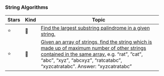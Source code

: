 ### String Algorithms

Stars | Kind | Topic
------------ | ------------- | -------------
:star: | :link: | [Find the largest substring palindrome in a given string.](https://careercup.com/question?id=5720308512194560)
:star: | :link: | [Given an array of strings, find the string which is made up of maximum number of other strings contained in the same array.](https://careercup.com/question?id=5647413305933824) e.g. “rat”, ”cat”, “abc”, “xyz”, “abcxyz”, “ratcatabc”, “xyzcatratabc”. Answer: “xyzcatratabc”
